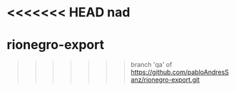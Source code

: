 <<<<<<< HEAD
nad
=======
# rionegro-export
>>>>>>> branch 'qa' of https://github.com/pabloAndresSanz/rionegro-export.git
